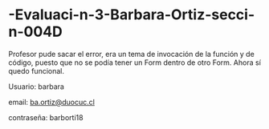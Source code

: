 # -Evaluaci-n-3-Barbara-Ortiz-secci-n-004D
Profesor pude sacar el error, era un tema de invocación de la función y de código, puesto que no se podía tener un Form dentro de otro Form. Ahora sí quedo funcional. 


Usuario: barbara

email: ba.ortiz@duocuc.cl

contraseña: barborti18
